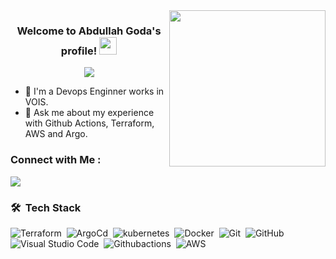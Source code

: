 
<img width="250" align="right" src="https://c.tenor.com/_DOBjnGspYAAAAAM/code-coding.gif">

<h3 align="center">
  Welcome to Abdullah Goda's profile!
  <img src="https://media.giphy.com/media/hvRJCLFzcasrR4ia7z/giphy.gif" width="28">
</h3>

<!-- Typing SVG by DenverCoder1 - https://github.com/DenverCoder1/readme-typing-svg -->
<p align="center">
  <a href="https://github.com/DenverCoder1/readme-typing-svg"><img src="https://readme-typing-svg.herokuapp.com/?lines=Devops%20Engineer;Always%20learning%20new%20things&font=Fira%20Code&center=true&width=440&height=45&color=f75c7e&vCenter=true&size=22"></a>
</p> 

- 🏢 I'm a Devops Enginner works in VOIS.
- 💬 Ask me about my experience with Github Actions, Terraform, AWS and Argo.




### Connect with Me :

<a href="[abdullahgoda197@gmail.com](https://www.linkedin.com/in/abdullah-goda-623540129/)" target="_blank"><img src="https://img.shields.io/badge/Abdullah%20Goda-0077B5?style=for-the-badge&logo=Linkedin&logoColor=white"/></a>


### 🛠 &nbsp;Tech Stack
![Terraform](https://img.shields.io/badge/-Terraform-05122A?style=flat&logo=Terraform)&nbsp;
![ArgoCd](https://img.shields.io/badge/-Argocd-05122A?style=flat&logo=Argocd&logoColor=563D7C)&nbsp;
![kubernetes](https://img.shields.io/badge/-Kubernetes-05122A?style=flat&logo=Kubernetes)&nbsp;
![Docker](https://img.shields.io/badge/-Docker-05122A?style=flat&logo=Docker&logoColor=1572B6)&nbsp;
![Git](https://img.shields.io/badge/-Git-05122A?style=flat&logo=git)&nbsp;
![GitHub](https://img.shields.io/badge/-GitHub-05122A?style=flat&logo=github)&nbsp;
![Visual Studio Code](https://img.shields.io/badge/-Visual%20Studio%20Code-05122A?style=flat&logo=visual-studio-code&logoColor=007ACC)&nbsp;
![Githubactions](https://img.shields.io/badge/-Githubactions-05122A?style=flat&logo=Githubactions)&nbsp;
![AWS](https://img.shields.io/badge/-AWS-05122A?style=flat&logo=AWS)&nbsp;




